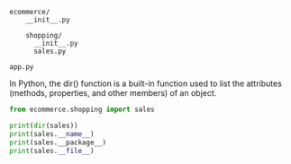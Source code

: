 ```
ecommerce/
    __init__.py

    shopping/
      __init__.py
      sales.py

app.py
```

In Python, the dir() function is a built-in function used to list the attributes (methods, properties, and other members) of an object.

```python
from ecommerce.shopping import sales

print(dir(sales))
print(sales.__name__)
print(sales.__package__)
print(sales.__file__)
```
